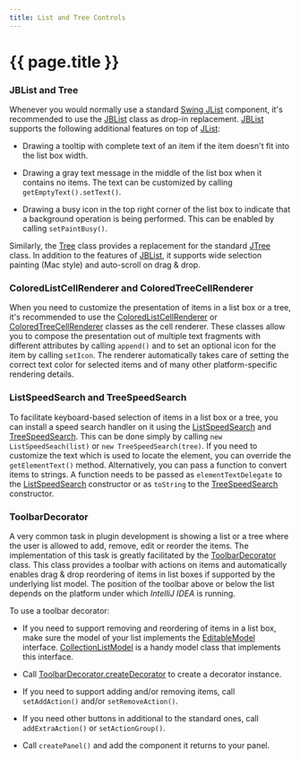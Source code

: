 ```yaml
---
title: List and Tree Controls
---
```


<!--
INITIAL_SOURCE https://confluence.jetbrains.com/display/IDEADEV/IntelliJ+IDEA+List+and+Tree+Controls
-->

# {{ page.title }}

### JBList and Tree

Whenever you would normally use a standard
[Swing JList](http://docs.oracle.com/javase/8/docs/api/javax/swing/JList.html)
component, it's recommended to use the
[JBList](https://github.com/JetBrains/intellij-community/blob/master/platform/platform-api/src/com/intellij/ui/components/JBList.java)
class as drop-in replacement.
[JBList](https://github.com/JetBrains/intellij-community/blob/master/platform/platform-api/src/com/intellij/ui/components/JBList.java)
supports the following additional features on top of
[JList]((http://docs.oracle.com/javase/8/docs/api/javax/swing/JList.html)):

*  Drawing a tooltip with complete text of an item if the item doesn't fit into the list box width.

*  Drawing a gray text message in the middle of the list box when it contains no items.
   The text can be customized by calling ```getEmptyText().setText()```.

*  Drawing a busy icon in the top right corner of the list box to indicate that a background operation is being performed.
   This can be enabled by calling ```setPaintBusy()```.

Similarly, the
[Tree](https://github.com/JetBrains/intellij-community/blob/master/platform/platform-api/src/com/intellij/ui/treeStructure/Tree.java)
class provides a replacement for the standard
[JTree](http://docs.oracle.com/javase/8/docs/api/javax/swing/JTree.html)
class.
In addition to the features of
[JBList](https://github.com/JetBrains/intellij-community/blob/master/platform/platform-api/src/com/intellij/ui/components/JBList.java),
it supports wide selection painting (Mac style) and auto-scroll on drag & drop.

### ColoredListCellRenderer and ColoredTreeCellRenderer

When you need to customize the presentation of items in a list box or a tree, it's recommended to use the
[ColoredListCellRenderer](https://github.com/JetBrains/intellij-community/blob/master/platform/platform-api/src/com/intellij/ui/ColoredListCellRenderer.java)
or
[ColoredTreeCellRenderer](https://github.com/JetBrains/intellij-community/blob/master/platform/platform-api/src/com/intellij/ui/ColoredTreeCellRenderer.java)
classes as the cell renderer.
These classes allow you to compose the presentation out of multiple text fragments with different attributes by calling ```append()``` and to set an optional icon for the item by calling ```setIcon```.
The renderer automatically takes care of setting the correct text color for selected items and of many other platform-specific rendering details.

### ListSpeedSearch and TreeSpeedSearch

To facilitate keyboard-based selection of items in a list box or a tree, you can install a speed search handler on it using the
[ListSpeedSearch](https://github.com/JetBrains/intellij-community/blob/master/platform/platform-impl/src/com/intellij/ui/ListSpeedSearch.java)
and
[TreeSpeedSearch](https://github.com/JetBrains/intellij-community/blob/master/platform/platform-impl/src/com/intellij/ui/TreeSpeedSearch.java).
This can be done simply by calling ```new ListSpeedSeach(list)``` or ```new TreeSpeedSearch(tree)```.
If you need to customize the text which is used to locate the element, you can override the ```getElementText()``` method.
Alternatively, you can pass a function to convert items to strings.
A function needs to be passed as ```elementTextDelegate``` to the
[ListSpeedSearch](https://github.com/JetBrains/intellij-community/blob/master/platform/platform-impl/src/com/intellij/ui/ListSpeedSearch.java)
constructor or as ```toString``` to the
[TreeSpeedSearch](https://github.com/JetBrains/intellij-community/blob/master/platform/platform-impl/src/com/intellij/ui/TreeSpeedSearch.java)
constructor.

### ToolbarDecorator

A very common task in plugin development is showing a list or a tree where the user is allowed to add, remove, edit or reorder the items.
The implementation of this task is greatly facilitated by the
[ToolbarDecorator](https://github.com/JetBrains/intellij-community/blob/master/platform/platform-api/src/com/intellij/ui/ToolbarDecorator.java)
class.
This class provides a toolbar with actions on items and automatically enables drag & drop reordering of items in list boxes if supported by the underlying list model.
The position of the toolbar above or below the list depends on the platform under which *IntelliJ IDEA* is running.

To use a toolbar decorator:

*  If you need to support removing and reordering of items in a list box, make sure the model of your list implements the
   [EditableModel](https://github.com/JetBrains/intellij-community/blob/master/platform/util/src/com/intellij/util/ui/EditableModel.java)
   interface.
   [CollectionListModel](https://github.com/JetBrains/intellij-community/blob/master/platform/platform-api/src/com/intellij/ui/CollectionListModel.java)
   is a handy model class that implements this interface.

*  Call
   [ToolbarDecorator.createDecorator](https://github.com/JetBrains/intellij-community/blob/master/platform/platform-api/src/com/intellij/ui/ToolbarDecorator.java)
   to create a decorator instance.

*  If you need to support adding and/or removing items, call ```setAddAction()``` and/or ```setRemoveAction()```.

*  If you need other buttons in additional to the standard ones, call ```addExtraAction()``` or ```setActionGroup()```.

*  Call ```createPanel()``` and add the component it returns to your panel.

<!--
### AbstractTreeBuilder and AbstractTreeStructure
TODO link to tutorial
-->



